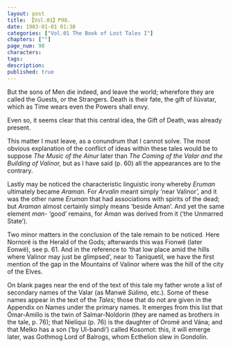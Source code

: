 ```yaml
---
layout: post
title: 【Vol.01】P98.
date: 1983-01-01 01:38
categories: ["Vol.01 The Book of Lost Tales I"]
chapters: [""]
page_num: 98
characters: 
tags: 
description: 
published: true
---
```


<p style="text-indent: 0;">
But the sons of Men die indeed, and leave the world; wherefore they are called the Guests, or the Strangers. Death is their fate, the gift of Ilúvatar, which as Time wears even the Powers shall envy.
</p>

Even so, it seems clear that this central idea, the Gift of Death, was already present.

This matter I must leave, as a conundrum that I cannot solve. The most obvious explanation of the conflict of ideas within these tales would be to suppose <I>The Music of the Ainur </I>later than <I>The Coming of the Valar and the Building of Valinor, </I>but as I have said (p. 60) all the appearances are to the contrary.

Lastly may be noticed the characteristic linguistic irony whereby <I>Eruman </I>ultimately became <I>Araman. </I>For <I>Arvalin </I>meant simply ‘near Valinor’, and it was the other name <I>Eruman </I>that had associations with spirits of the dead; but <I>Araman </I>almost certainly simply means ‘beside Aman’. And yet the same element <I>man- </I>‘good’ remains, for <I>Aman </I>was derived from it (‘the Unmarred State’).

Two minor matters in the conclusion of the tale remain to be noticed. Here Nornorë is the Herald of the Gods; afterwards this was Fionwë (later Eonwë), see p. 61. And in the reference to ‘that low place amid the hills where Valinor may just be glimpsed’, near to Taniquetil, we have the first mention of the gap in the Mountains of Valinor where was the hill of the city of the Elves.

On blank pages near the end of the text of this tale my father wrote a list of secondary names of the Valar (as Manwë <I>Súlimo, </I>etc.). Some of these names appear in the text of the <I>Tales; </I>those that do not are given in the Appendix on Names under the primary names. It emerges from this list that Ómar-Amillo is the twin of Salmar-Noldorin (they are named as brothers in the tale, p. 76); that Nielíqui (p. 76) is the daughter of Oromë and Vána; and that Melko has a son (‘by Ul-bandi’) called Kosomot: this, it will emerge later, was Gothmog Lord of Balrogs, whom Ecthelion slew in Gondolin.

